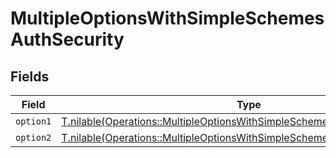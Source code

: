 # MultipleOptionsWithSimpleSchemesAuthSecurity


## Fields

| Field                                                                                                                                                        | Type                                                                                                                                                         | Required                                                                                                                                                     | Description                                                                                                                                                  |
| ------------------------------------------------------------------------------------------------------------------------------------------------------------ | ------------------------------------------------------------------------------------------------------------------------------------------------------------ | ------------------------------------------------------------------------------------------------------------------------------------------------------------ | ------------------------------------------------------------------------------------------------------------------------------------------------------------ |
| `option1`                                                                                                                                                    | [T.nilable(Operations::MultipleOptionsWithSimpleSchemesAuthSecurityOption1)](../../models/operations/multipleoptionswithsimpleschemesauthsecurityoption1.md) | :heavy_minus_sign:                                                                                                                                           | N/A                                                                                                                                                          |
| `option2`                                                                                                                                                    | [T.nilable(Operations::MultipleOptionsWithSimpleSchemesAuthSecurityOption2)](../../models/operations/multipleoptionswithsimpleschemesauthsecurityoption2.md) | :heavy_minus_sign:                                                                                                                                           | N/A                                                                                                                                                          |